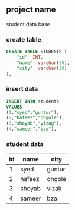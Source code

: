 ## project name
student data base


### create table
```sql
CREATE TABLE STUDENTS (
    "id"  INT,
    "name"  varchar(20),
    "city"  varchar(20)
),
```

### insert data
```sql
INSERT INTO students
VALUES
(1,"syed","guntur"),
(2,"hafeez","ongole"),
(3,"shoyab","vizag"),
(4,"sameer","bza"),
```

### student data
|    id   |   name  |   city   |
|---------|---------|----------|
|1        | syed    |  guntur  |
|2        |hafeez   |ongole    |
|3        |shoyab   |vizak     |
|4        |sameer   |bza       |